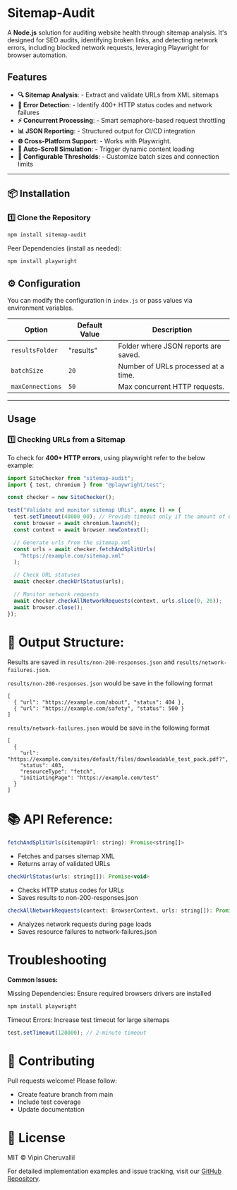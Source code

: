 # Sitemap-Audit

A **Node.js** solution for auditing website health through sitemap analysis. It's designed for SEO audits, identifying broken links, and detecting network errors, including blocked network requests, leveraging Playwright for browser automation.

## Features

- **🔍 Sitemap Analysis**: - Extract and validate URLs from XML sitemaps
- **🚨 Error Detection**: - Identify 400+ HTTP status codes and network failures
- **⚡ Concurrent Processing**: - Smart semaphore-based request throttling
- **📊 JSON Reporting**: - Structured output for CI/CD integration
- **🌐 Cross-Platform Support**: - Works with Playwright.
- **🔄 Auto-Scroll Simulation**: - Trigger dynamic content loading
- **🔧 Configurable Thresholds**: - Customize batch sizes and connection limits

---

## 📦 Installation

### **1️⃣ Clone the Repository**

```sh
npm install sitemap-audit
```

Peer Dependencies (install as needed):

```sh
npm install playwright
```

## ⚙️ Configuration

You can modify the configuration in `index.js` or pass values via environment variables.

| Option           | Default Value | Description                          |
| ---------------- | ------------- | ------------------------------------ |
| `resultsFolder`  | "results"     | Folder where JSON reports are saved. |
| `batchSize`      | `20`          | Number of URLs processed at a time.  |
| `maxConnections` | `50`          | Max concurrent HTTP requests.        |

---

## Usage

### **1️⃣ Checking URLs from a Sitemap**

To check for **400+ HTTP errors**, using playwright refer to the below example:

```js
import SiteChecker from "sitemap-audit";
import { test, chromium } from "@playwright/test";

const checker = new SiteChecker();

test("Validate and monitor sitemap URLs", async () => {
  test.setTimeout(40000_00); // Provide timeout only if the amount of urls being checked is greater than 200
  const browser = await chromium.launch();
  const context = await browser.newContext();

  // Generate urls from the sitemap.xml
  const urls = await checker.fetchAndSplitUrls(
    "https://example.com/sitemap.xml"
  );

  // Check URL statuses
  await checker.checkUrlStatus(urls);

  // Monitor network requests
  await checker.checkAllNetworkRequests(context, urls.slice(0, 20));
  await browser.close();
});
```

# 💾 Output Structure:

Results are saved in `results/non-200-responses.json` and `results/network-failures.json`.

`results/non-200-responses.json` would be save in the following format

```
[
  { "url": "https://example.com/about", "status": 404 },
  { "url": "https://example.com/safety", "status": 500 }
]
```

`results/network-failures.json` would be save in the following format

```
[
  {
    "url": "https://example.com/sites/default/files/downloadable_test_pack.pdf?",
    "status": 403,
    "resourceType": "fetch",
    "initiatingPage": "https://example.com/test"
  }
]
```

# 📚 API Reference:

```js
fetchAndSplitUrls(sitemapUrl: string): Promise<string[]>
```

- Fetches and parses sitemap XML
- Returns array of validated URLs

```js
checkUrlStatus(urls: string[]): Promise<void>
```

- Checks HTTP status codes for URLs
- Saves results to non-200-responses.json

```js
checkAllNetworkRequests(context: BrowserContext, urls: string[]): Promise<void>
```

- Analyzes network requests during page loads
- Saves resource failures to network-failures.json

# Troubleshooting

**Common Issues:**

Missing Dependencies: Ensure required browsers drivers are installed

```sh
npm install playwright
```

Timeout Errors: Increase test timeout for large sitemaps

```js
test.setTimeout(120000); // 2-minute timeout
```

# 🤝 Contributing

Pull requests welcome! Please follow:

- Create feature branch from main
- Include test coverage
- Update documentation

# 📄 License

MIT © Vipin Cheruvallil

For detailed implementation examples and issue tracking, visit our [GitHub Repository](https://github.com/vipinc09/site-audit).
